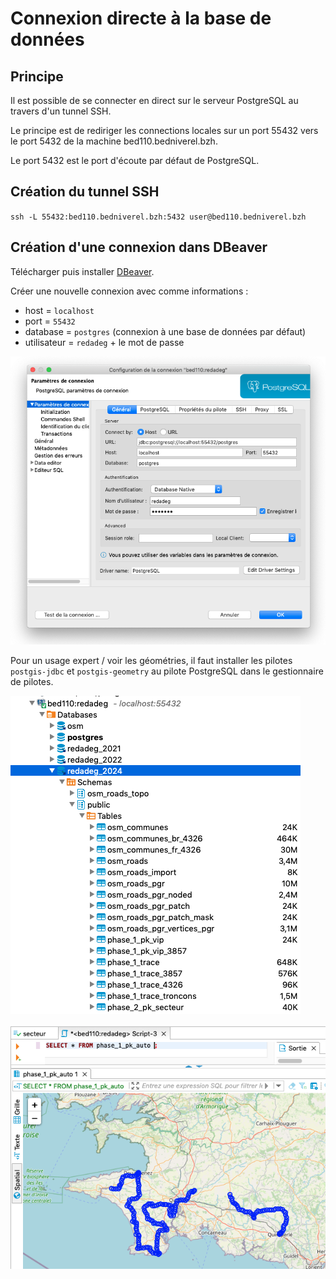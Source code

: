 # Connexion directe à la base de données

## Principe

Il est possible de se connecter en direct sur le serveur PostgreSQL au travers d'un tunnel SSH.

Le principe est de rediriger les connections locales sur un port 55432 vers le port 5432 de la machine bed110.bedniverel.bzh.

Le port 5432 est le port d'écoute par défaut de PostgreSQL.


## Création du tunnel SSH

`ssh -L 55432:bed110.bedniverel.bzh:5432 user@bed110.bedniverel.bzh`


## Création d'une connexion dans DBeaver

Télécharger puis installer [DBeaver](https://dbeaver.io/).

Créer une nouvelle connexion avec comme informations :

* host = `localhost`
* port = `55432`
* database = `postgres` (connexion à une base de données par défaut)
* utilisateur = `redadeg` + le mot de passe


![](docs/images/dbeaver_connexion.png)

Pour un usage expert / voir les géométries, il faut installer les pilotes `postgis-jdbc` et `postgis-geometry` au pilote PostgreSQL dans le gestionnaire de pilotes.


![](docs/images/dbeaver_db_redadeg.png)

![](docs/images/dbeaver_exemple_query.png)